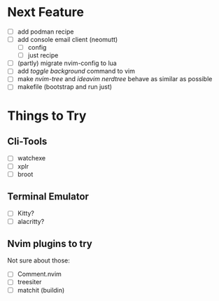 # Next Feature
+ [ ] add podman recipe
+ [ ] add console email client (neomutt)
  + [ ] config
  + [ ] just recipe
+ [ ] (partly) migrate nvim-config to lua
+ [ ] add _toggle background_ command to vim
+ [ ] make _nvim-tree_ and _ideavim nerdtree_ behave as similar as possible
+ [ ] makefile (bootstrap and run just)

# Things to Try
## Cli-Tools
+ [ ] watchexe
+ [ ] xplr
+ [ ] broot

## Terminal Emulator
+ [ ] Kitty? 
+ [ ] alacritty?

## Nvim plugins to try
Not sure about those:
+ [ ] Comment.nvim
+ [ ] treesiter
+ [ ] matchit (buildin)
